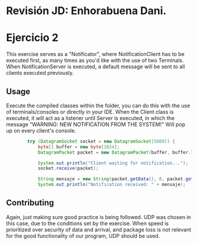 # Revisión JD: Enhorabuena Dani.

# Ejercicio 2

This exercise serves as a "Notificator", where NotificationClient has to be executed first,
as many times as you'd like with the use of two Terminals.
When NotificationServer is executed, a default message will be sent to all clients executed
previously.

## Usage

Execute the compiled classes within the folder, you can do this with the use of terminals/consoles
or directly in your IDE. When the Client class is executed, it will act as a listener until 
Server is executed, in which the message "WARNING: NEW NOTIFICATION FROM THE SYSTEM!"
Will pop up on every client's console.

````java
        try (DatagramSocket socket = new DatagramSocket(5000)) {
            byte[] buffer = new byte[1024];
            DatagramPacket packet = new DatagramPacket(buffer, buffer.length);

            System.out.println("Client waiting for notification...");
            socket.receive(packet);

            String mensaje = new String(packet.getData(), 0, packet.getLength());
            System.out.println("Notification received: " + mensaje);
````

## Contributing

Again, just making sure good practice is being followed.
UDP was chosen in this case, due to the conditions set by the exercise.
When speed is prioritized over security of data and arrival, and package loss is
not relevant for the good functionality of our program, UDP should be used.


